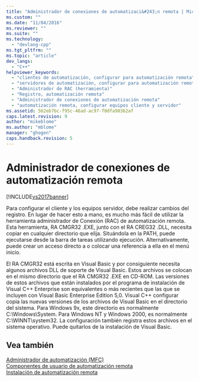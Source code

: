 ```yaml
---
title: "Administrador de conexiones de automatizaci&#243;n remota | Microsoft Docs"
ms.custom: ""
ms.date: "11/04/2016"
ms.reviewer: ""
ms.suite: ""
ms.technology: 
  - "devlang-cpp"
ms.tgt_pltfrm: ""
ms.topic: "article"
dev_langs: 
  - "C++"
helpviewer_keywords: 
  - "clientes de automatización, configurar para automatización remota"
  - "servidores de automatización, configurar para automatización remota"
  - "Administrador de RAC (herramienta)"
  - "Registro, automatización remota"
  - "Administrador de conexiones de automatización remota"
  - "automatización remota, configurar equipos cliente y servidor"
ms.assetid: 562eb7bc-f95c-46ad-ac97-f0dfa98362af
caps.latest.revision: 9
author: "mikeblome"
ms.author: "mblome"
manager: "ghogen"
caps.handback.revision: 5
---
```

# Administrador de conexiones de automatizaci&#243;n remota
[!INCLUDE[vs2017banner](../assembler/inline/includes/vs2017banner.md)]

Para configurar el cliente y los equipos servidor, debe realizar cambios del registro.  En lugar de hacer esto a mano, es mucho más fácil de utilizar la herramienta administrador de Conexión \(RAC\) de automatización remota.  Esta herramienta, RA CMGR32 .EXE, junto con el RA CREG32 .DLL, necesita copiar en cualquier directorio que elija.  Situándola en la PATH, puede ejecutarse desde la barra de tareas utilizando ejecución.  Alternativamente, puede crear un acceso directo a o colocar una referencia a ella en el menú inicio.  
  
 El RA CMGR32 está escrita en Visual Basic y por consiguiente necesita algunos archivos DLL de soporte de Visual Basic.  Estos archivos se colocan en el mismo directorio que el RA CMGR32 .EXE en CD\-ROM.  Las versiones de estos archivos que están instalados por el programa de instalación de Visual C\+\+ Enterprise son equivalentes o más recientes que las que se incluyen con Visual Basic Enterprise Edition 5,0.  Visual C\+\+ configurar copia las nuevas versiones de los archivos de Visual Basic en el directorio del sistema.  Para Windows 9x, este directorio es normalmente C:\\Windows\\System.  Para Windows NT y Windows 2000, es normalmente C:\\WINNT\\system32.  La configuración también registra estos archivos en el sistema operativo.  Puede quitarlos de la instalación de Visual Basic.  
  
## Vea también  
 [Administrador de automatización \(MFC\)](../mfc/automation-manager-mfc.md)   
 [Componentes de usuario de automatización remota](../mfc/remote-automation-user-components.md)   
 [Instalación de automatización remota](../mfc/remote-automation-installation.md)